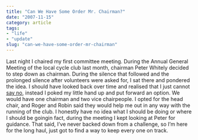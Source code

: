 ```yaml
---
title: "Can We Have Some Order Mr. Chairman?"
date: "2007-11-15"
category: article
tags:
- "life"
- "update"
slug: "can-we-have-some-order-mr-chairman"
---
```


Last night I chaired my first committee meeting. During the Annual General Meeting of the local cycle club last month, chairman Peter Whitely decided to step down as chairman. During the silence that followed and the prolonged silence after volunteers were asked for, I sat there and pondered the idea. I should have looked back over time and realised that I just cannot [say no](https://adamchamberlin.info/2005/10/quick-promotions/), instead I poked my little hand up and put forward an option. We would have one chairman and two vice chairpeople. I opted for the head chair, and Roger and Robin said they would help me out in any way with the running of the club. I honestly have no idea what I should be doing or where I should be goingin fact, during the meeting I kept looking at Peter for guidance. That said, I’ve never backed down from a challenge, so I’m here for the long haul, just got to find a way to keep every one on track.
